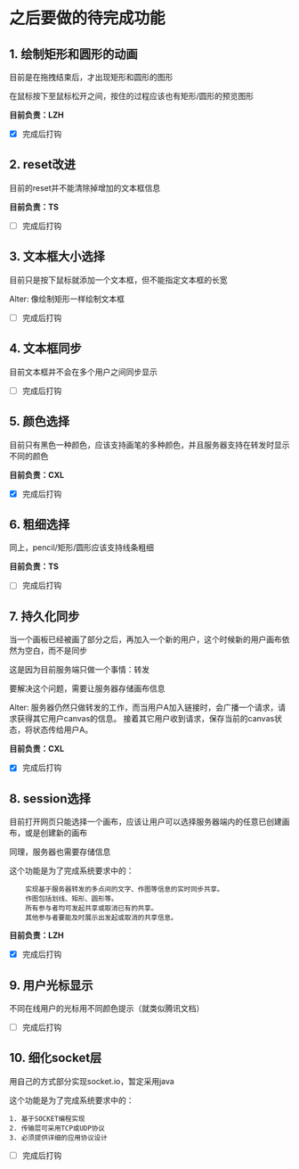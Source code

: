 # 之后要做的待完成功能

## 1. 绘制矩形和圆形的动画

目前是在拖拽结束后，才出现矩形和圆形的图形

在鼠标按下至鼠标松开之间，按住的过程应该也有矩形/圆形的预览图形

**目前负责：LZH**

- [x] 完成后打钩

## 2. reset改进

目前的reset并不能清除掉增加的文本框信息

**目前负责：TS**

- [ ] 完成后打钩

## 3. 文本框大小选择

目前只是按下鼠标就添加一个文本框，但不能指定文本框的长宽

Alter: 像绘制矩形一样绘制文本框

- [ ] 完成后打钩

## 4. 文本框同步

目前文本框并不会在多个用户之间同步显示

- [ ] 完成后打钩

## 5. 颜色选择

目前只有黑色一种颜色，应该支持画笔的多种颜色，并且服务器支持在转发时显示不同的颜色

**目前负责：CXL**

- [x] 完成后打钩

## 6. 粗细选择

同上，pencil/矩形/圆形应该支持线条粗细

**目前负责：TS**

- [ ] 完成后打钩

## 7. 持久化同步

当一个画板已经被画了部分之后，再加入一个新的用户，这个时候新的用户画布依然为空白，而不是同步

这是因为目前服务端只做一个事情：转发

要解决这个问题，需要让服务器存储画布信息

Alter: 服务器仍然只做转发的工作，而当用户A加入链接时，会广播一个请求，请求获得其它用户canvas的信息。
接着其它用户收到请求，保存当前的canvas状态，将状态传给用户A。

**目前负责：CXL**

- [x] 完成后打钩

## 8. session选择
目前打开网页只能选择一个画布，应该让用户可以选择服务器端内的任意已创建画布，或是创建新的画布

同理，服务器也需要存储信息

这个功能是为了完成系统要求中的：
```
    实现基于服务器转发的多点间的文字、作图等信息的实时同步共享。
    作图包括划线、矩形、圆形等。
    所有参与者均可发起共享或取消已有的共享。
    其他参与者要能及时展示出发起或取消的共享信息。

```
**目前负责：LZH**

- [x] 完成后打钩

## 9. 用户光标显示

不同在线用户的光标用不同颜色提示（就类似腾讯文档）

- [ ] 完成后打钩

## 10. 细化socket层

用自己的方式部分实现socket.io，暂定采用java

这个功能是为了完成系统要求中的：
```
1. 基于SOCKET编程实现
2. 传输层可采用TCP或UDP协议
3. 必须提供详细的应用协议设计
```

- [ ] 完成后打钩
